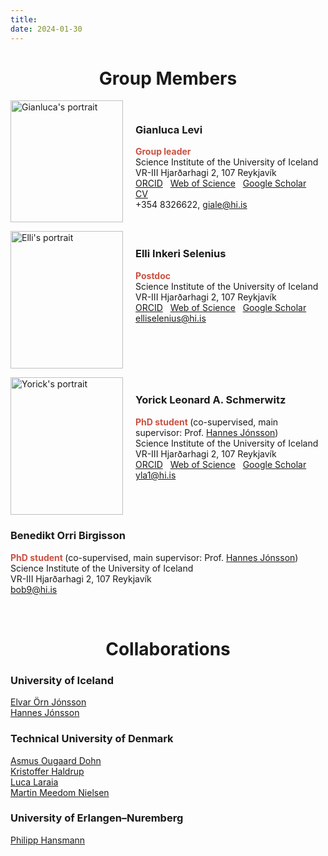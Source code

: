 ```yaml
---
title:
date: 2024-01-30
---
```


<h1 style="text-align: center;"> Group Members </h1>

<img src="../images/gianluca_portrait.png"  
     alt="Gianluca's portrait" 
     style="width: 180px; height: 195px; float: left; margin-right: 20px;">

<p style="margin-top: 55px;">

### Gianluca Levi 
<span style="color: #cb5041; font-weight: bold;">Group leader </span>    
Science Institute of the University of Iceland    
VR-III Hjarðarhagi 2, 107 Reykjavík  
[ORCID](https://orcid.org/0000-0002-4542-0653) &nbsp; [Web of Science](https://www.webofscience.com/wos/author/record/GYQ-9226-2022) &nbsp; [Google Scholar](https://scholar.google.com/citations?user=HhElK98AAAAJ&hl=en) &nbsp; [CV](../doc/cv_giale.pdf)     
+354 8326622, giale@hi.is
</p>

<div style="clear: both;"></div>

<img src="../images/elli_portrait.png"  
     alt="Elli's portrait" 
     style="width: 180px; height: 220px; float: left; margin-right: 20px;">

<p style="margin-top: 40px;">

### Elli Inkeri Selenius   
<span style="color: #cb5041; font-weight: bold;">Postdoc </span>    
Science Institute of the University of Iceland      
VR-III Hjarðarhagi 2, 107 Reykjavík  
[ORCID](https://orcid.org/0000-0003-4286-0861) &nbsp; [Web of Science](https://www.webofscience.com/wos/author/record/DYK-2893-2022) &nbsp; [Google Scholar](https://scholar.google.com/citations?user=vxsoicEAAAAJ&hl=en)  
elliselenius@hi.is

<div style="clear: both;"></div>

<img src="../images/yorick_portrait.png"  
     alt="Yorick's portrait" 
     style="width: 180px; height: 220px; float: left; margin-right: 20px;">

<p style="margin-top: 40px;">

### Yorick Leonard A. Schmerwitz 
<span style="color: #cb5041; font-weight: bold;">PhD student </span> (co-supervised, main supervisor: Prof. [Hannes Jónsson](https://hj.hi.is/indexE.html))   
Science Institute of the University of Iceland    
VR-III Hjarðarhagi 2, 107 Reykjavík  
[ORCID](https://orcid.org/0000-0001-6277-0359) &nbsp; [Web of Science](https://www.webofscience.com/wos/author/record/GMV-3521-2022) &nbsp; [Google Scholar](https://scholar.google.com/citations?user=USpMPPYAAAAJ&hl=en)  
yla1@hi.is

<div style="clear: both;"></div>

### Benedikt Orri Birgisson 
<span style="color: #cb5041; font-weight: bold;">PhD student </span> (co-supervised, main supervisor: Prof. [Hannes Jónsson](https://hj.hi.is/indexE.html))   
Science Institute of the University of Iceland    
VR-III Hjarðarhagi 2, 107 Reykjavík  
bob9@hi.is

<br>

<h1 style="text-align: center;"> Collaborations </h1>

### University of Iceland
[Elvar Örn Jónsson](https://iris.rais.is/en/persons/elvar-%C3%B6rn-j%C3%B3nsson)    
[Hannes Jónsson](https://hj.hi.is/indexE.html)    

### Technical University of Denmark
[Asmus Ougaard Dohn](https://orbit.dtu.dk/en/persons/asmus-ougaard-dohn)    
[Kristoffer Haldrup](https://orbit.dtu.dk/en/persons/kristoffer-haldrup)    
[Luca Laraia](https://www.kemi.dtu.dk/english/research/organic-inorganic-chemistry/kemisk_biologi/lucalaraia)    
[Martin Meedom Nielsen](https://orbit.dtu.dk/en/persons/martin-meedom-nielsen)

### University of Erlangen–Nuremberg
[Philipp Hansmann](https://www.agmm.nat.fau.eu/)
